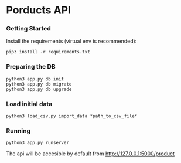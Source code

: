 # Porducts API

### Getting Started

Install the requirements (virtual env is recommended):

```
pip3 install -r requirements.txt
```

### Preparing the DB

```
python3 app.py db init
python3 app.py db migrate
python3 app.py db upgrade
```

### Load initial data
```
python3 load_csv.py import_data *path_to_csv_file*
```

### Running


```
python3 app.py runserver
```

The api will be accesible by default from http://127.0.0.1:5000/product
